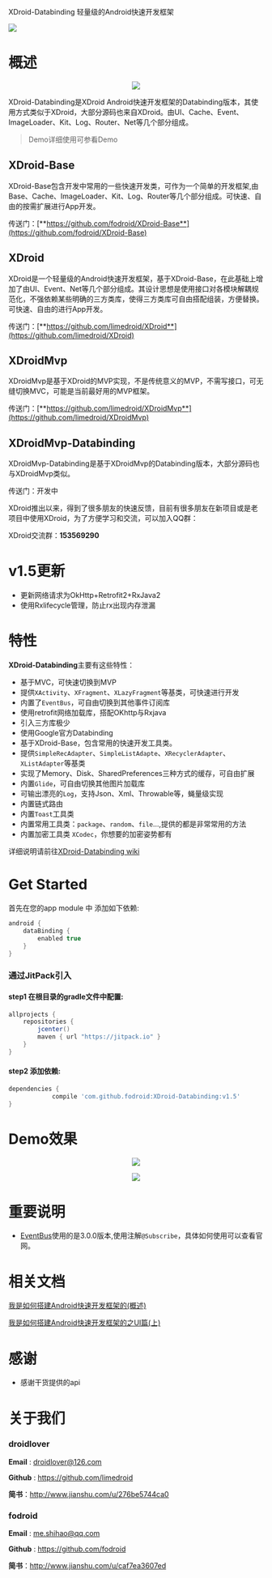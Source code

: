 XDroid-Databinding 轻量级的Android快速开发框架

[![](https://jitpack.io/v/fodroid/XDroid-DataBinding.svg)](https://jitpack.io/#fodroid/XDroid-DataBinding)

# 概述

<p align="center">
	<img src="xdroid_logo_128.png"/>
</p>

XDroid-Databinding是XDroid Android快速开发框架的Databinding版本，其使用方式类似于XDroid，大部分源码也来自XDroid。由UI、Cache、Event、ImageLoader、Kit、Log、Router、Net等几个部分组成。

> Demo详细使用可参看Demo

## XDroid-Base

XDroid-Base包含开发中常用的一些快速开发类，可作为一个简单的开发框架,由Base、Cache、ImageLoader、Kit、Log、Router等几个部分组成。可快速、自由的按需扩展进行App开发。

传送门：[**https://github.com/fodroid/XDroid-Base**](https://github.com/fodroid/XDroid-Base)

## XDroid

XDroid是一个轻量级的Android快速开发框架，基于XDroid-Base，在此基础上增加了由UI、Event、Net等几个部分组成。其设计思想是使用接口对各模块解耦规范化，不强依赖某些明确的三方类库，使得三方类库可自由搭配组装，方便替换。可快速、自由的进行App开发。

传送门：[**https://github.com/limedroid/XDroid**](https://github.com/limedroid/XDroid)

## XDroidMvp

XDroidMvp是基于XDroid的MVP实现，不是传统意义的MVP，不需写接口，可无缝切换MVC，可能是当前最好用的MVP框架。

传送门：[**https://github.com/limedroid/XDroidMvp**](https://github.com/limedroid/XDroidMvp)

## XDroidMvp-Databinding

XDroidMvp-Databinding是基于XDroidMvp的Databinding版本，大部分源码也与XDroidMvp类似。

传送门：开发中

XDroid推出以来，得到了很多朋友的快速反馈，目前有很多朋友在新项目或是老项目中使用XDroid，为了方便学习和交流，可以加入QQ群：

XDroid交流群：**153569290**

# v1.5更新

* 更新网络请求为OkHttp+Retrofit2+RxJava2
* 使用Rxlifecycle管理，防止rx出现内存泄漏


# 特性

**XDroid-Databinding**主要有这些特性：

* 基于MVC，可快速切换到MVP
* 提供`XActivity`、`XFragment`、`XLazyFragment`等基类，可快速进行开发
* 内置了`EventBus`，可自由切换到其他事件订阅库
* 使用retrofit网络加载库，搭配OKhttp与Rxjava
* 引入三方库极少
* 使用Google官方Databinding
* 基于XDroid-Base，包含常用的快速开发工具类。
* 提供`SimpleRecAdapter`、`SimpleListAdapte`、`XRecyclerAdapter`、`XListAdapter`等基类
* 实现了Memory、Disk、SharedPreferences三种方式的缓存，可自由扩展
* 内置`Glide`，可自由切换其他图片加载库
* 可输出漂亮的`Log`，支持Json、Xml、Throwable等，蝇量级实现
* 内置链式路由
* 内置`Toast`工具类
* 内置常用工具类：`package`、`random`、`file`...,提供的都是非常常用的方法
* 内置加密工具类 `XCodec`，你想要的加密姿势都有

详细说明请前往[XDroid-Databinding wiki](https://github.com/fodroid/XDroid-Databinding/wiki)


# Get Started
首先在您的app module 中 添加如下依赖: 
```groovy
android {
    dataBinding {
        enabled true
    }
}
```

### 通过JitPack引入

#### step1 在根目录的gradle文件中配置:
```groovy
allprojects {
    repositories {
        jcenter()
        maven { url "https://jitpack.io" }
    }
}
```

#### step2 添加依赖:
```groovy
dependencies {
	        compile 'com.github.fodroid:XDroid-Databinding:v1.5'
}
```


# Demo效果

<p align="center">
	<img src="art/snapshot_2.png"/>
</p>

<p align="center">
	<img src="art/snapshot_1.png"/>
</p>


# 重要说明

* [EventBus](https://github.com/greenrobot/EventBus)使用的是3.0.0版本,使用注解`@Subscribe`，具体如何使用可以查看官网。


# 相关文档

[我是如何搭建Android快速开发框架的(概述)](http://www.jianshu.com/p/cde5468029b4)

[我是如何搭建Android快速开发框架的之UI篇(上)](http://www.jianshu.com/p/c909f72cdd02)

# 感谢

* 感谢干货提供的api


# 关于我们
### droidlover
**Email** : droidlover@126.com

**Github** : https://github.com/limedroid

**简书**：http://www.jianshu.com/u/276be5744ca0
### fodroid
**Email** : me.shihao@qq.com

**Github** : https://github.com/fodroid

**简书**：http://www.jianshu.com/u/caf7ea3607ed
